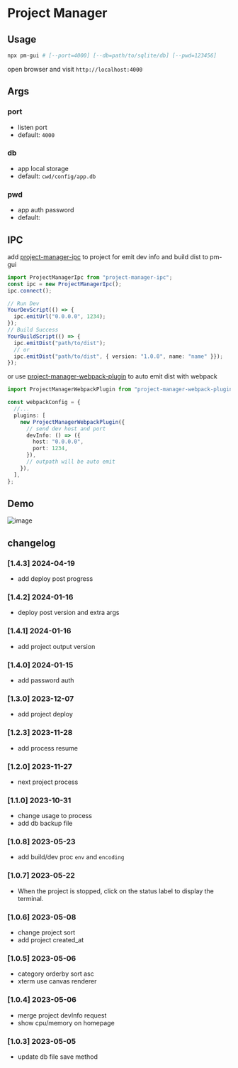 # Project Manager

## Usage

```bash
npx pm-gui # [--port=4000] [--db=path/to/sqlite/db] [--pwd=123456]
```

open browser and visit `http://localhost:4000`

## Args

### port

- listen port
- default: `4000`

### db

- app local storage
- default: `cwd/config/app.db`

### pwd

- app auth password
- default:

## IPC

add [project-manager-ipc](https://www.npmjs.com/package/project-manager-ipc) to project for
emit dev info and build dist to pm-gui

```ts
import ProjectManagerIpc from "project-manager-ipc";
const ipc = new ProjectManagerIpc();
ipc.connect();

// Run Dev
YourDevScript(() => {
  ipc.emitUrl("0.0.0.0", 1234);
});
// Build Success
YourBuildScript(() => {
  ipc.emitDist("path/to/dist");
  // or
  ipc.emitDist("path/to/dist", { version: "1.0.0", name: "name" }});
});
```

or use [project-manager-webpack-plugin](https://www.npmjs.com/package/project-manager-webpack-plugin) to auto emit dist with webpack

```ts
import ProjectManagerWebpackPlugin from "project-manager-webpack-plugin";

const webpackConfig = {
  //...
  plugins: [
    new ProjectManagerWebpackPlugin({
      // send dev host and port
      devInfo: () => ({
        host: "0.0.0.0",
        port: 1234,
      }),
      // outpath will be auto emit
    }),
  ],
};
```

## Demo

![image](./docs/main.png)

## changelog
### [1.4.3] 2024-04-19
- add deploy post progress

### [1.4.2] 2024-01-16

- deploy post version and extra args

### [1.4.1] 2024-01-16

- add project output version

### [1.4.0] 2024-01-15

- add password auth

### [1.3.0] 2023-12-07

- add project deploy

### [1.2.3] 2023-11-28

- add process resume

### [1.2.0] 2023-11-27

- next project process

### [1.1.0] 2023-10-31

- change usage to process
- add db backup file

### [1.0.8] 2023-05-23

- add build/dev proc `env` and `encoding`

### [1.0.7] 2023-05-22

- When the project is stopped, click on the status label to display the terminal.

### [1.0.6] 2023-05-08

- change project sort
- add project created_at

### [1.0.5] 2023-05-06

- category orderby sort asc
- xterm use canvas renderer

### [1.0.4] 2023-05-06

- merge project devInfo request
- show cpu/memory on homepage

### [1.0.3] 2023-05-05

- update db file save method
